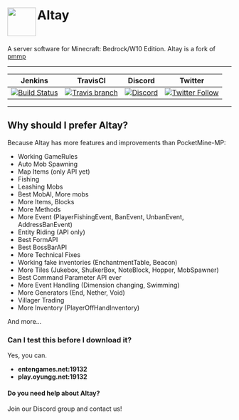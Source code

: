 <h1>Altay<img src="http://fs1.directupload.net/images/180401/urn5z9ic.png" height="64" width="64" align="left"></img></h1>
<br />

A server software for Minecraft: Bedrock/W10 Edition. Altay is a fork of [pmmp](https://github.com/pmmp/PocketMine-MP)

------------       

| Jenkins | TravisCI | Discord | Twitter |
| :---: | :---: | :---: | :---: |
| [![Build Status](https://altay.minehub.de/job/Altay/badge/icon)](https://altay.minehub.de/job/Altay/) | [![Travis branch](https://img.shields.io/travis/TuranicTeam/Altay/master.svg?style=flat-square)](https://travis-ci.org/TuranicTeam/Altay) | [![Discord](https://img.shields.io/discord/427472879072968714.svg?style=flat-square&label=discord&colorB=7289da)](https://discord.gg/UsuhCFj) | [![Twitter Follow](https://img.shields.io/twitter/follow/TuranicTeam.svg?style=flat-square&logo=twitter&label=Follow)](https://twitter.com/TuranicTeam) |

------------

## Why should I prefer Altay?

Because Altay has more features and improvements than PocketMine-MP:

- Working GameRules
- Auto Mob Spawning
- Map Items (only API yet)
- Fishing
- Leashing Mobs
- Best MobAI, More mobs
- More Items, Blocks
- More Methods
- More Event (PlayerFishingEvent, BanEvent, UnbanEvent, AddressBanEvent)
- Entity Riding (API only)
- Best FormAPI
- Best BossBarAPI
- More Technical Fixes
- Working fake inventories (EnchantmentTable, Beacon)
- More Tiles (Jukebox, ShulkerBox, NoteBlock, Hopper, MobSpawner)
- Best Command Parameter API ever
- More Event Handling (Dimension changing, Swimming)
- More Generators (End, Nether, Void)
- Villager Trading
- More Inventory (PlayerOffHandInventory)

And more...

### Can I test this before I download it?

Yes, you can.

- **entengames.net:19132**
- **play.oyungg.net:19132**

#### Do you need help about Altay?

Join our Discord group and contact us!
